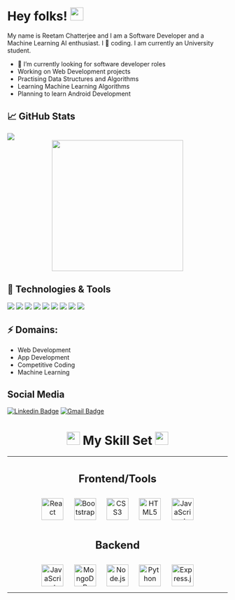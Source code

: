 # Hey folks! <img src="https://raw.githubusercontent.com/MartinHeinz/MartinHeinz/master/wave.gif" width="30px">

My name is Reetam Chatterjee and I am a Software Developer and a Machine Learning AI enthusiast. I :blue_heart: coding. I am currently an University student.

- 🔭 I’m currently looking for software developer roles
- Working on Web Development projects
- Practising Data Structures and Algorithms
- Learning Machine Learning Algorithms
- Planning to learn Android Development

## &#x1f4c8; GitHub Stats

<img align="center" src="https://github-readme-stats.vercel.app/api/top-langs/?username=Reetam101&hide=html&theme=dark" />

<div align="center">
<a href="https://drive.google.com/file/d/1EMiKnjq6_tFbuJqI1ALwxnmyuCNZWxOC/view?usp=sharing"> <img src="https://media.giphy.com/media/Sqlj82Xy4eZKSU9iVM/giphy.gif" width="300px" height="300px" target="_blank"></a>
</div>

## 🔧 Technologies & Tools

![](https://img.shields.io/badge/Editor-VSCode-informational?style=flat&logo=visual-studio-code&logoColor=blue&color=98c90f)
![](https://img.shields.io/badge/Editor-Sublime%20Text-informational?style=flat&logo=sublime-text&logoColor=orange&color=98c90f)
![](https://img.shields.io/badge/Code-Python-informational?style=flat&logo=python&color=618009)
![](https://img.shields.io/badge/Code-Javascript-informational?style=flat&logo=javascript&logoColor=yellow&color=618009)
![](https://img.shields.io/badge/Code-C-informational?style=flat&logo=c&logoColor=white&color=618009)
![](https://img.shields.io/badge/-c++-black?style=flat&logo=c%2B%2B&style=social&color=618009)
![](https://img.shields.io/badge/Shell-Bash-informational?style=flat&logo=gnu-bash&logoColor=white&color=2bbc8a)
![](https://img.shields.io/badge/Database-MongoDB-informational?style=flat&logo=mongodb&logoColor=b4ee11&color=2bbc8a)
![](https://img.shields.io/badge/Database-MySql-informational?style=flat&logo=mysql&logoColor=b4ee11&color=2bbc8a)

## ⚡ Domains:

- Web Development
- App Development
- Competitive Coding
- Machine Learning

## Social Media

[![Linkedin Badge](https://img.shields.io/badge/-ReetamChatterjee-blue?style=flat-square&logo=Linkedin&logoColor=white&link=https://www.linkedin.com/in/reetam-chatterjee-227a23190/)](https://www.linkedin.com/in/reetam-chatterjee-227a23190/)
[![Gmail Badge](https://img.shields.io/badge/-ReetamChatterjee-d14836?style=flat-square&logo=Gmail&logoColor=white&link=mailto:reetamraj2@gmail.com)](mailto:reetamraj2@gmail.com)
<div align="center">
 <h1> <b> <img src="https://media.giphy.com/media/2Ygy0khwewLgMSYM0t/giphy.gif" height="30px" width-"30px"> My Skill Set
 <img src="https://media.giphy.com/media/2Ygy0khwewLgMSYM0t/giphy.gif" height="30px" width-"30px"> </b> </h1>
  <div>
<table><tr>
 <td valign="top" width="33%">
 
<div align="center">
 <h2> <b> Frontend/Tools </b> </h2>
 </div>
<div align="center">  
<img style="margin: 10px" src="https://profilinator.rishav.dev/skills-assets/react-original-wordmark.svg" alt="React" height="50" />  
<img style="margin: 10px" src="https://profilinator.rishav.dev/skills-assets/bootstrap-plain.svg" alt="Bootstrap" height="50" />  
<img style="margin: 10px" src="https://profilinator.rishav.dev/skills-assets/css3-original-wordmark.svg" alt="CSS3" height="50" />  
<img style="margin: 10px" src="https://profilinator.rishav.dev/skills-assets/html5-original-wordmark.svg" alt="HTML5" height="50" />  
<img style="margin: 10px" src="https://profilinator.rishav.dev/skills-assets/javascript-original.svg" alt="JavaScript" height="50" />
</div>
<div align="center">
 <h2> <b>Backend</b> </h2>
 </div>
<div align="center">  
<div align="center">  
<img style="margin: 10px" src="https://profilinator.rishav.dev/skills-assets/javascript-original.svg" alt="JavaScript" height="50" />  
<img style="margin: 10px" src="https://profilinator.rishav.dev/skills-assets/mongodb-original-wordmark.svg" alt="MongoDB" height="50" />  
<img style="margin: 10px" src="https://profilinator.rishav.dev/skills-assets/nodejs-original-wordmark.svg" alt="Node.js" height="50" />  
<img style="margin: 10px" src="https://profilinator.rishav.dev/skills-assets/python-original.svg" alt="Python" height="50" />  
<img style="margin: 10px" src="https://profilinator.rishav.dev/skills-assets/express-original-wordmark.svg" alt="Express.js" height="50" />
</div>
